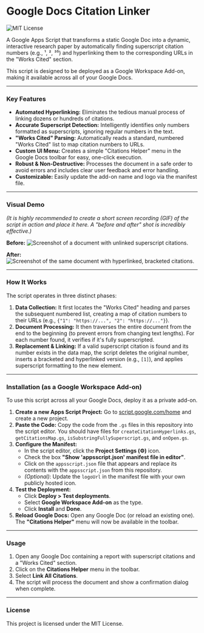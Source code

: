 # Google Docs Citation Linker

![MIT License](https://img.shields.io/badge/License-MIT-blue.svg)

A Google Apps Script that transforms a static Google Doc into a dynamic, interactive research paper by automatically finding superscript citation numbers (e.g., ¹, ², ³⁵) and hyperlinking them to the corresponding URLs in the "Works Cited" section.

This script is designed to be deployed as a Google Workspace Add-on, making it available across all of your Google Docs.

---

### Key Features

*   **Automated Hyperlinking:** Eliminates the tedious manual process of linking dozens or hundreds of citations.
*   **Accurate Superscript Detection:** Intelligently identifies only numbers formatted as superscripts, ignoring regular numbers in the text.
*   **"Works Cited" Parsing:** Automatically reads a standard, numbered "Works Cited" list to map citation numbers to URLs.
*   **Custom UI Menu:** Creates a simple "Citations Helper" menu in the Google Docs toolbar for easy, one-click execution.
*   **Robust & Non-Destructive:** Processes the document in a safe order to avoid errors and includes clear user feedback and error handling.
*   **Customizable:** Easily update the add-on name and logo via the manifest file.

---

### Visual Demo

*(It is highly recommended to create a short screen recording (GIF) of the script in action and place it here. A "before and after" shot is incredibly effective.)*

**Before:**
![Screenshot of a document with unlinked superscript citations.](link_to_your_before_image.png)

**After:**
![Screenshot of the same document with hyperlinked, bracketed citations.](link_to_your_after_image.png)

---

### How It Works

The script operates in three distinct phases:

1.  **Data Collection:** It first locates the "Works Cited" heading and parses the subsequent numbered list, creating a map of citation numbers to their URLs (e.g., `{"1": "https://...", "2": "https://..."}`).
2.  **Document Processing:** It then traverses the entire document from the end to the beginning (to prevent errors from changing text lengths). For each number found, it verifies if it's fully superscripted.
3.  **Replacement & Linking:** If a valid superscript citation is found and its number exists in the data map, the script deletes the original number, inserts a bracketed and hyperlinked version (e.g., `[1]`), and applies superscript formatting to the new element.

---

### Installation (as a Google Workspace Add-on)

To use this script across all your Google Docs, deploy it as a private add-on.

1.  **Create a new Apps Script Project:** Go to [script.google.com/home](https://script.google.com/home) and create a new project.
2.  **Paste the Code:** Copy the code from the `.gs` files in this repository into the script editor. You should have files for `createCitationHyperlinks.gs`, `getCitationsMap.gs`, `isSubstringFullySuperscript.gs`, and `onOpen.gs`.
3.  **Configure the Manifest:**
    *   In the script editor, click the **Project Settings (⚙️)** icon.
    *   Check the box **"Show 'appsscript.json' manifest file in editor"**.
    *   Click on the `appsscript.json` file that appears and replace its contents with the `appsscript.json` from this repository.
    *   *(Optional)*: Update the `logoUrl` in the manifest file with your own publicly hosted icon.
4.  **Test the Deployment:**
    *   Click **Deploy > Test deployments**.
    *   Select **Google Workspace Add-on** as the type.
    *   Click **Install** and **Done**.
5.  **Reload Google Docs:** Open any Google Doc (or reload an existing one). The **"Citations Helper"** menu will now be available in the toolbar.

---

### Usage

1.  Open any Google Doc containing a report with superscript citations and a "Works Cited" section.
2.  Click on the **Citations Helper** menu in the toolbar.
3.  Select **Link All Citations**.
4.  The script will process the document and show a confirmation dialog when complete.

---

### License

This project is licensed under the MIT License.
